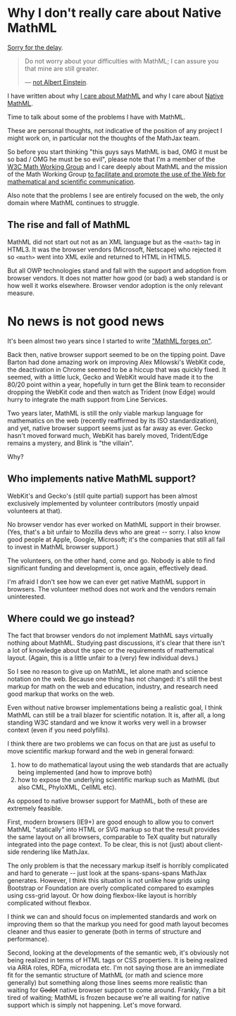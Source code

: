 # Why I don't really care about Native MathML

[Sorry for the delay](/0169).

> Do not worry about your difficulties with MathML; I can assure you that mine are still greater.
>
> — [not Albert Einstein](http://en.wikiquote.org/wiki/Albert_Einstein#1940s).

I have written about why [I care about MathML](/0175/) and why I care about [Native MathML](/0176/).

Time to talk about some of the problems I have with MathML.

These are personal thoughts, not indicative of the position of any project I might work on, in particular not the thoughts of the MathJax team.

So before you start thinking "this guys says MathML is bad, OMG it must be so bad / OMG he must be so evil", please note that I'm a member of the [W3C Math Working Group](http://www.w3.org/Math/) and I care deeply about MathML and the mission of the Math Working Group [to facilitate and promote the use of the Web for mathematical and scientific communication](http://www.w3.org/Math/Documents/Charter2006.html).

Also note that the problems I see are entirely focused on the web, the only domain where MathML continues to struggle.

## The rise and fall of MathML

MathML did not start out not as an XML language but as the `<math>` tag in HTML3. It was the browser vendors (Microsoft, Netscape) who rejected it so `<math>` went into XML exile and returned to HTML in HTML5.

But all OWP technologies stand and fall with the support and adoption from browser vendors. It does not matter how good (or bad) a web standard is or how well it works elsewhere. Browser vendor adoption is the only relevant measure.

# No news is not good news

It's been almost two years since I started to write ["MathML forges on"](http://radar.oreilly.com/2013/11/mathml-forges-on.html).

Back then, native browser support seemed to be on the tipping point. Dave Barton had done amazing work on improving Alex Milowski's WebKit code, the deactivation in Chrome seemed to be a hiccup that was quickly fixed. It seemed, with a little luck, Gecko and WebKit would have made it to the 80/20 point within a year, hopefully in turn get the Blink team to reconsider dropping the WebKit code and then watch as Trident (now Edge) would hurry to integrate the math support from Line Services.

Two years later, MathML is still the only viable markup language for mathematics on the web (recently reaffirmed by its ISO standardization), and yet, native browser support seems just as far away as ever. Gecko hasn't moved forward much, WebKit has barely moved, Trident/Edge remains a mystery, and Blink is "the villain".

Why?

## Who implements native MathML support?

WebKit's and Gecko's (still quite partial) support has been almost exclusively implemented by volunteer contributors (mostly unpaid volunteers at that).

No browser vendor has ever worked on MathML support in their browser. (Yes, that's a bit unfair to Mozilla devs who are great -- sorry. I also know good people at Apple, Google, Microsoft; it's the companies that still all fail to invest in MathML browser support.)

The volunteers, on the other hand, come and go. Nobody is able to find significant funding and development is, once again, effectively dead.

I'm afraid I don't see how we can ever get native MathML support in browsers. The volunteer method does not work and the vendors remain uninterested.

## Where could we go instead?

The fact that browser vendors do not implement MathML says virtually nothing about MathML. Studying past discussions, it's clear that there isn't a lot of knowledge about the spec or the requirements of mathematical layout. (Again, this is a little unfair to a (very) few individual devs.)

So I see no reason to give up on MathML, let alone math and science notation on the web. Because one thing has not changed: it's still the best markup for math on the web and education, industry, and research need good markup that works on the web.

Even without native browser implementations being a realistic goal, I think MathML can still be a trail blazer for scientific notation. It is, after all, a long standing W3C standard and we know it works very well in a browser context (even if you need polyfills).

I think there are two problems we can focus on that are just as useful to move scientific markup forward and the web in general forward:

1. how to do mathematical layout using the web standards that are actually being implemented (and how to improve both)
2. how to expose the underlying scientific markup such as MathML (but also CML, PhyloXML, CellML etc).

As opposed to native browser support for MathML, both of these are extremely feasible.

First, modern browsers (IE9+) are good enough to allow you to convert MathML "statically" into HTML or SVG markup so that the result provides the same layout on all browsers, comparable to TeX quality but naturally integrated into the page context. To be clear, this is not (just) about client-side rendering like MathJax.

The only problem is that the necessary markup itself is horribly complicated and hard to generate -- just look at the spans-spans-spans MathJax generates. However, I think this situation is not unlike how grids using Bootstrap or Foundation are overly complicated compared to examples using css-grid layout. Or how doing flexbox-like layout is horribly complicated without flexbox.

I think we can and should focus on implemented standards and work on improving them so that the markup you need for good math layout becomes cleaner and thus easier to generate (both in terms of structure and performance).

Second, looking at the developments of the semantic web, it's obviously not being realized in terms of HTML tags or CSS propertiers. It is being realized via ARIA roles, RDFa, microdata etc. I'm not saying those are an immediate fit for the semantic structure of MathML (or math and science more generally) but something along those lines seems more realistic than waiting for <del>Godot</del> native browser support to come around. Frankly, I'm a bit tired of waiting; MathML is frozen because we're all waiting for native support which is simply not happening. Let's move forward.

